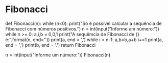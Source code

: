 # Fibonacci

def Fibonacci(n):
	while (n<0):
		print("Só é possível calcular a sequência de Fibonacci com números positivos.")
		n = int(input("Informe um número:"))
	while n >= 0:
		a,i,b = 0,0,1
		print("A sequêmcia de Fibonacci de {} é:".format(n, end=''))
		print(a, end = ',')
		while i < n-1:
			a,b=b,a+b
			i+=1
			print(a, end = ',')
		print(b, end = '.')
		return Fibonacci
				

n = int(input("Informe um número:"))
Fibonacci(n)
